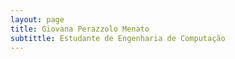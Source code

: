 ```yaml
---
layout: page
title: Giovana Perazzolo Menato
subtittle: Estudante de Engenharia de Computação
---
```


